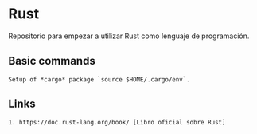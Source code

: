 # Rust


Repositorio para empezar a utilizar Rust como lenguaje de programación.

## Basic commands

	Setup of *cargo* package `source $HOME/.cargo/env`.

## Links 

	1. https://doc.rust-lang.org/book/ [Libro oficial sobre Rust]
